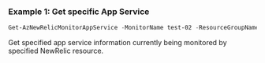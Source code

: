 ### Example 1: Get specific App Service
```powershell
Get-AzNewRelicMonitorAppService -MonitorName test-02 -ResourceGroupName ps-test -UserEmail v-jiaji@outlook.com -AzureResourceId /SUBSCRIPTIONS/272C26CB-7026-4B37-B190-7CB7B2ABECB0/RESOURCEGROUPS/PS-TEST/PROVIDERS/MICROSOFT.WEB/SITES/JOYERTEST
```

Get specified app service information currently being monitored by specified NewRelic resource.